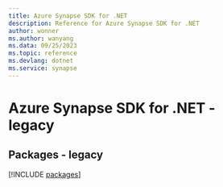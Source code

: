 ```yaml
---
title: Azure Synapse SDK for .NET
description: Reference for Azure Synapse SDK for .NET
author: wonner
ms.author: wanyang
ms.data: 09/25/2023
ms.topic: reference
ms.devlang: dotnet
ms.service: synapse
---
```

# Azure Synapse SDK for .NET - legacy
## Packages - legacy
[!INCLUDE [packages](synapse-index.md)]